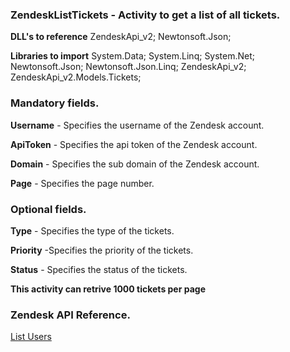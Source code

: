﻿
### ZendeskListTickets - Activity to get a list of all tickets.

**DLL's to reference**
ZendeskApi_v2;
Newtonsoft.Json;

**Libraries to import**
System.Data;
System.Linq;
System.Net;
Newtonsoft.Json;
Newtonsoft.Json.Linq;
ZendeskApi_v2;
ZendeskApi_v2.Models.Tickets;

### Mandatory fields.
**Username** - Specifies the username of the Zendesk account.

**ApiToken** - Specifies the api token of the Zendesk account.

**Domain** - Specifies the sub domain of the Zendesk account.

**Page** - Specifies the page number.

### Optional fields.

**Type** - Specifies the type of the tickets.

**Priority** -Specifies the priority of the tickets.

**Status** - Specifies the status of the tickets.

**This activity can retrive 1000 tickets per page**

### Zendesk API Reference.

[List Users](https://developer.zendesk.com/rest_api/docs/support/users#list-users)